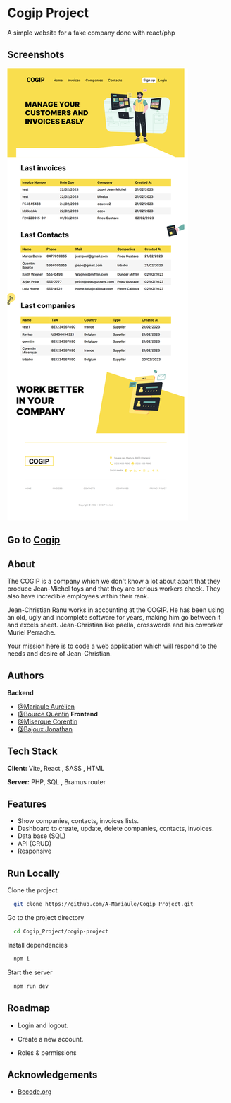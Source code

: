 
# Cogip Project

A simple website for a fake company done with react/php


## Screenshots

![App Screenshot](./screenshot.png)


## Go to [Cogip](https://cogip-project-team2.000webhostapp.com/)
## About
The COGIP is a company which we don't know a lot about apart that they produce Jean-Michel toys and that they are serious workers check. They also have incredible employees within their rank.

Jean-Christian Ranu works in accounting at the COGIP. He has been using an old, ugly and incomplete software for years, making him go between it and excels sheet. Jean-Christian like paella, crosswords and his coworker Muriel Perrache.

Your mission here is to code a web application which will respond to the needs and desire of Jean-Christian.
## Authors
**Backend**
- [@Mariaule Aurélien](https://www.github.com/A-Mariaule)
- [@Bource Quentin](https://github.com/Quentin-Bource)
**Frontend**
- [@Miserque Corentin](https://github.com/Corentinmiserque)
- [@Bajoux Jonathan](https://github.com/JonathanBajoux)


## Tech Stack

**Client:** Vite, React , SASS , HTML 

**Server:** PHP, SQL , Bramus router 


## Features

- Show companies, contacts, invoices lists.
- Dashboard to create, update, delete companies, contacts, invoices.
- Data base (SQL)
- API (CRUD)
- Responsive
## Run Locally

Clone the project

```bash
  git clone https://github.com/A-Mariaule/Cogip_Project.git
```

Go to the project directory

```bash
  cd Cogip_Project/cogip-project
```

Install dependencies

```bash
  npm i
```

Start the server

```bash
  npm run dev
```


## Roadmap

- Login and logout.

- Create a new account.

- Roles & permissions




## Acknowledgements

 - [Becode.org](https://github.com/becodeorg)


